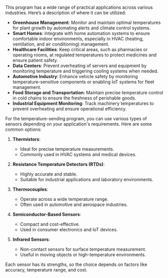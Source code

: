 This program has a wide range of practical applications across various industries. Here’s a description of where it can be utilized:

- **Greenhouse Management**: Monitor and maintain optimal temperatures for plant growth by automating alerts and climate control systems.
- **Smart Homes**: Integrate with home automation systems to ensure comfortable indoor environments, especially in HVAC (heating, ventilation, and air conditioning) management.
- **Healthcare Facilities**: Keep critical areas, such as pharmacies or operating rooms, at regulated temperatures to protect medicines and ensure patient safety.
- **Data Centers**: Prevent overheating of servers and equipment by monitoring temperature and triggering cooling systems when needed.
- **Automotive Industry**: Enhance vehicle safety by monitoring temperature-sensitive components or enabling IoT systems for fleet management.
- **Food Storage and Transportation**: Maintain precise temperature control in cold chains to ensure the freshness of perishable goods.
- **Industrial Equipment Monitoring**: Track machinery temperatures to prevent overheating and ensure operational efficiency.


For the temperature-sending program, you can use various types of sensors depending on your application's requirements. Here are some common options:
1. **Thermistors**:
   - Ideal for precise temperature measurements.
   - Commonly used in HVAC systems and medical devices.

2. **Resistance Temperature Detectors (RTDs)**:
   - Highly accurate and stable.
   - Suitable for industrial applications and laboratory environments.

3. **Thermocouples**:
   - Operate across a wide temperature range.
   - Often used in automotive and aerospace industries.

4. **Semiconductor-Based Sensors**:
   - Compact and cost-effective.
   - Used in consumer electronics and IoT devices.

5. **Infrared Sensors**:
   - Non-contact sensors for surface temperature measurement.
   - Useful in moving objects or high-temperature environments.

Each sensor has its strengths, so the choice depends on factors like accuracy, temperature range, and cost.
